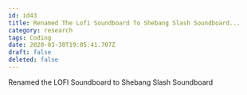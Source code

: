 ```yaml
---
id: id43
title: Renamed The Lofi Soundboard To Shebang Slash Soundboard...
category: research
tags: Coding
date: 2020-03-30T19:05:41.707Z
draft: false
deleted: false
---
```


Renamed the LOFI Soundboard to Shebang Slash Soundboard